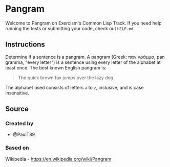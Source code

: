 # Pangram

Welcome to Pangram on Exercism's Common Lisp Track.
If you need help running the tests or submitting your code, check out `HELP.md`.

## Instructions

Determine if a sentence is a pangram. A pangram (Greek: παν γράμμα, pan gramma,
"every letter") is a sentence using every letter of the alphabet at least once.
The best known English pangram is:
> The quick brown fox jumps over the lazy dog.

The alphabet used consists of letters `a` to `z`, inclusive, and is case
insensitive.

## Source

### Created by

- @PaulT89

### Based on

Wikipedia - https://en.wikipedia.org/wiki/Pangram